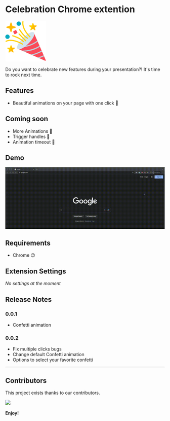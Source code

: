 # Celebration Chrome extention

![Logo](https://raw.githubusercontent.com/shiralizadeh/celebration-chrome-extension/master/assets/logo-128.png)

Do you want to celebrate new features during your presentation?! It's time to rock next time.

## Features

- Beautiful animations on your page with one click 🎉

## Coming soon

- More Animations 🚀
- Trigger handles 🚀
- Animation timeout 🚀

## Demo

![Demo](https://raw.githubusercontent.com/shiralizadeh/celebration-chrome-extension/master/assets/demo.gif)

## Requirements

- Chrome 😉

## Extension Settings

_No settings at the moment_

## Release Notes

### 0.0.1

- Confetti animation

### 0.0.2

- Fix multiple clicks bugs
- Change default Confetti animation
- Options to select your favorite confetti

---

## **Contributors**

This project exists thanks to our contributors.

<a href="https://github.com/shiralizadeh/celebration-chrome-extension/graphs/contributors">
  <img src="https://contrib.rocks/image?repo=shiralizadeh/celebration-chrome-extension" />
</a>

**Enjoy!**

